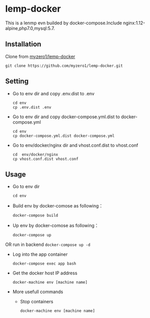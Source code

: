 lemp-docker
========================
This is a lenmp evn builded by docker-compose.Include nginx:1.12-alpine,php7.0,mysql:5.7.

Installation
------------

Clone from [myzero1/lemp-docker](https://github.com/myzero1/lemp-docker)

  ```
  git clone https://github.com/myzero1/lemp-docker.git
  ```

Setting
-----

- Go to env dir and copy .env.dist to .env

    ```
    cd env
    cp .env.dist .env
    ```

- Go to env dir and copy docker-compose.yml.dist to docker-compose.yml

    ```
    cd env
    cp docker-compose.yml.dist docker-compose.yml
    ```

- Go to env/docker/nginx dir and vhost.conf.dist to vhost.conf

    ```
    cd  env/docker/nginx
    cp vhost.conf.dist vhost.conf
    ```


Usage
-----

- Go to env dir
    ```
    cd env
    ```

- Build env by docker-comose as following：
    ```
    docker-compose build
    ```

- Up env by docker-comose as following：
    ```
    docker-compose up
    ```
OR run in backend
    ```
    docker-compose up -d
    ```

- Log into the app container
    ```
    docker-compose exec app bash
    ```

- Get the docker host IP address
    ```
    docker-machine env [machine name]
    ```

- More usefull commands
  - Stop containers
      ```
      docker-machine env [machine name]
      ```
